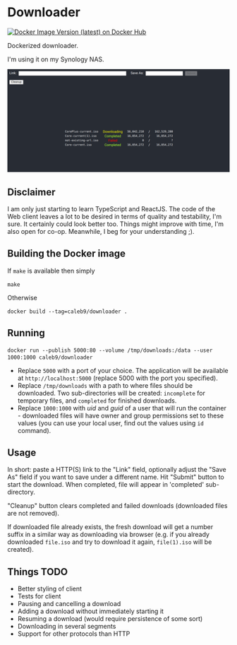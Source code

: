# Downloader

[![Docker Image Version (latest) on Docker Hub](https://img.shields.io/docker/v/caleb9/downloader?label=Docker%20Hub&style=flat-square "Docker Image Version (latest) on Docker Hub")](https://hub.docker.com/r/caleb9/downloader)

Dockerized downloader.

I'm using it on my Synology NAS.

![](https://github.com/Caleb9/downloader/raw/master/doc/images/downloader.png)


## Disclaimer

I am only just starting to learn TypeScript and ReactJS. The code of
the Web client leaves a lot to be desired in terms of quality and
testability, I'm sure. It certainly could look better too. Things
might improve with time, I'm also open for co-op. Meanwhile, I beg for
your understanding ;).


## Building the Docker image

If `make` is available then simply
```
make
```
Otherwise
```
docker build --tag=caleb9/downloader .
```


## Running

```
docker run --publish 5000:80 --volume /tmp/downloads:/data --user 1000:1000 caleb9/downloader
```

* Replace `5000` with a port of your choice. The application will be
  available at `http://localhost:5000` (replace 5000 with the port you
  specified).
* Replace `/tmp/downloads` with a path to where files should be
  downloaded. Two sub-directories will be created: `incomplete` for
  temporary files, and `completed` for finished downloads.
* Replace `1000:1000` with _uid_ and _guid_ of a user that will run
  the container - downloaded files will have owner and group
  permissions set to these values (you can use your local user, find
  out the values using `id` command).


## Usage

In short: paste a HTTP(S) link to the "Link" field, optionally adjust
the "Save As" field if you want to save under a different name. Hit
"Submit" button to start the download. When completed, file will
appear in 'completed' sub-directory.

"Cleanup" button clears completed and failed downloads (downloaded
files are not removed).

If downloaded file already exists, the fresh download will get a
number suffix in a similar way as downloading via browser (e.g. if you
already downloaded `file.iso` and try to download it again,
`file(1).iso` will be created).

## Things TODO

* Better styling of client
* Tests for client
* Pausing and cancelling a download
* Adding a download without immediately starting it
* Resuming a download (would require persistence of some sort)
* Downloading in several segments
* Support for other protocols than HTTP
